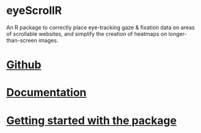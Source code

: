 # eyeScrollR
An R package to correctly place eye-tracking gaze & fixation data on areas of scrollable websites, and simplify the creation of heatmaps on longer-than-screen images.

# [Github](https://github.com/larigaldie-n/eyeScrollR)

# [Documentation](https://larigaldie-n.github.io/eyeScrollR/index.html)

# [Getting started with the package](https://larigaldie-n.github.io/eyeScrollR/articles/eyeScrollR.html)
